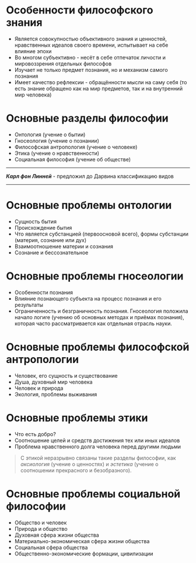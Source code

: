 # Особенности философского знания

* Является совокупностью объективного знания и ценностей, нравственных идеалов своего времени, испытывает на себе влияние эпохи
* Во многом субъективно - несёт в себе отпечаток личости и мировоззрения отдельных философов
* Изучает не только предмет познания, но и механизм самого познания
* Имеет качество рефлексии - обращённости мысли на саму себя (то есть знание обращено как на мир предметов, так и на внутренний мир человека)

# Основные разделы философии

* Онтология (учение о бытии)
* Гносеология (учение о познании)
* Философская антропология (учение о человеке)
* Этика (учение о нравственности)
* Социальная философия (учение об обществе)

___
___Карл фон Линней___ - предложил до Дарвина классификацию видов
___

# Основные проблемы онтологии

* Сущность бытия
* Происхождение бытия
* Что является субстанцией (первоосновой всего), формы субстанции (материя, сознание или дух)
* Взаимоотношение материи и сознания
* Сознание и бессознательное

# Основные проблемы гносеологии

* Особенности познания
* Влияние познающего субъекта на процесс познания и его результаты
* Ограниченность и безграничность познания. Гносеология положила начало логиrе (учению об основных методах и приёмах познания), которая часто рассматривается как отдельная отрасль науки.

# Основные проблемы философской антропологии

* Человек, его сущность и существование
* Душа, духовный мир человека
* Человек и природа
* Экология, проблемы выживания

# Основные проблемы этики

* Что есть добро?
* Соотношение целей и средств достижения тех или иных идеалов
* Проблема нравственного долга человека перед другими людьми

> С этикой неразрывно связаны такие разделы философии, как _аксиология_ (учение о ценностях) и _эстетика_ (учение о соотношении прекрасного и безобразного).

# Основные проблемы социальной философии

* Общество и человек
* Природа и общество
* Духовная сфера жизни общества
* Материально-экономическая сфера жизни общества
* Социальная сфера общества
* Общественно-экономические формации, цивилизации